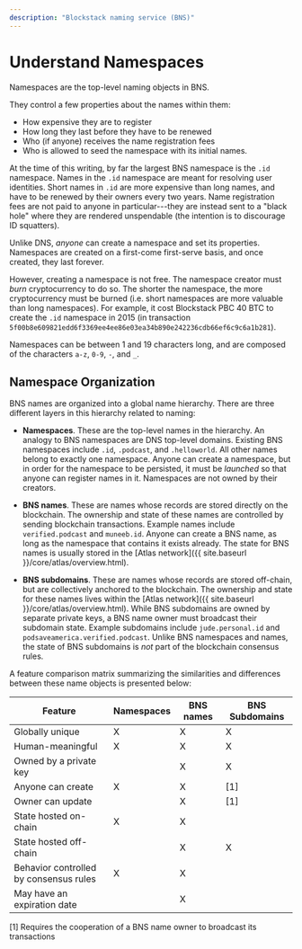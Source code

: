```yaml
---
description: "Blockstack naming service (BNS)"
---
```


# Understand Namespaces

Namespaces are the top-level naming objects in BNS.

They control a few properties about the names within them:
* How expensive they are to register
* How long they last before they have to be renewed
* Who (if anyone) receives the name registration fees
* Who is allowed to seed the namespace with its initial names.

At the time of this writing, by far the largest BNS namespace is the `.id`
namespace.  Names in the `.id` namespace are meant for resolving user
identities.  Short names in `.id` are more expensive than long names, and have
to be renewed by their owners every two years.  Name registration fees are not
paid to anyone in particular---they are instead sent to a "black hole" where
they are rendered unspendable (the intention is to discourage ID squatters).

Unlike DNS, *anyone* can create a namespace and set its properties. Namespaces
are created on a first-come first-serve basis, and once created, they last
forever.

However, creating a namespace is not free.  The namespace creator must *burn*
cryptocurrency to do so.  The shorter the namespace, the more cryptocurrency
must be burned (i.e. short namespaces are more valuable than long namespaces).
For example, it cost Blockstack PBC 40 BTC to create the `.id` namespace in 2015
(in transaction
`5f00b8e609821edd6f3369ee4ee86e03ea34b890e242236cdb66ef6c9c6a1b281`).

Namespaces can be between 1 and 19 characters long, and are composed of the
characters `a-z`, `0-9`, `-`, and `_`.

## Namespace Organization

BNS names are organized into a global name hierarchy.  There are three different
layers in this hierarchy related to naming:

* **Namespaces**.  These are the top-level names in the hierarchy.  An analogy
  to BNS namespaces are DNS top-level domains.  Existing BNS namespaces include
`.id`, `.podcast`, and `.helloworld`.  All other names belong to exactly one
namespace.  Anyone can create a namespace, but in order for the namespace
to be persisted, it must be *launched* so that anyone can register names in it.
Namespaces are not owned by their creators.

* **BNS names**.  These are names whose records are stored directly on the
  blockchain.  The ownership and state of these names are controlled by sending
blockchain transactions.  Example names include `verified.podcast` and
`muneeb.id`.  Anyone can create a BNS name, as long as the namespace that
contains it exists already.  The state for BNS names is usually stored in the [Atlas
network]({{ site.baseurl }}/core/atlas/overview.html).

* **BNS subdomains**.  These are names whose records are stored off-chain,
but are collectively anchored to the blockchain.  The ownership and state for
these names lives within the [Atlas network]({{ site.baseurl }}/core/atlas/overview.html).  While BNS
subdomains are owned by separate private keys, a BNS name owner must
broadcast their subdomain state.  Example subdomains include `jude.personal.id`
and `podsaveamerica.verified.podcast`.  Unlike BNS namespaces and names, the
state of BNS subdomains is *not* part of the blockchain consensus rules.

A feature comparison matrix summarizing the similarities and differences
between these name objects is presented below:

| Feature | **Namespaces** | **BNS names** | **BNS Subdomains** |
|---------|----------------|---------------|--------------------|
| Globally unique | X | X | X |
| Human-meaningful | X | X | X |
| Owned by a private key |  | X | X |
| Anyone can create | X | X | [1] |
| Owner can update |   | X  | [1] |
| State hosted on-chain | X | X |  |
| State hosted off-chain |  | X | X |
| Behavior controlled by consensus rules | X | X |  |
| May have an expiration date |  | X  |  |

[1] Requires the cooperation of a BNS name owner to broadcast its transactions
